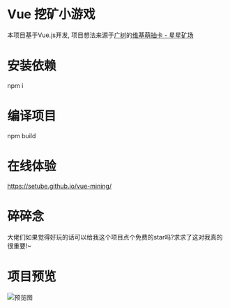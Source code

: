# Vue 挖矿小游戏
本项目基于Vue.js开发, 项目想法来源于[广树](https://github.com/eeg1412)的[维基萌抽卡 - 星星矿场](https://github.com/eeg1412/wikimoeCardByNodeJS)

# 安装依赖
npm i

# 编译项目
npm build

# 在线体验
https://setube.github.io/vue-mining/

# 碎碎念
大佬们如果觉得好玩的话可以给我这个项目点个免费的star吗?求求了这对我真的很重要!~

# 项目预览
![预览图](https://s1.locimg.com/2024/05/27/3d2117d1e78f2.png)
